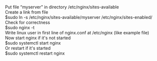Put file “myserver” in  directory /etc/nginx/sites-available\
Create a link from file\
$sudo ln -s /etc/nginx/sites-available/myserver /etc/nginx/sites-enabled/\
Check for correctness\
$sudo nginx -t\
Write linux user in first line of nginx.conf at /etc/nginx (like example file)\
Now start nginx if it's not started\
$sudo systemctl start nginx\
Or restart if it's started\
$sudo systemctl restart nginx
